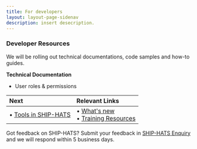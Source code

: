 ```yaml
---
title: For developers
layout: layout-page-sidenav
description: insert desecription.
---
```


### Developer Resources 
 
We will be rolling out technical documentations, code samples and how-to guides.  

**Technical Documentation** 

- User roles & permissions  

| Next                                    | Relevant Links                                                                 | 
| :-------------------------------------- | :----------------------------------------------------------------------------- |
| •	[Tools in SHIP-HATS](/training/tools) | •	[What's new](./what-s-new)<br />•	[Training Resources](./training-resources) |

Got feedback on SHIP-HATS? Submit your feedback in [SHIP-HATS Enquiry](./ship-hats-enquiries) and we will respond within 5 business days. 
